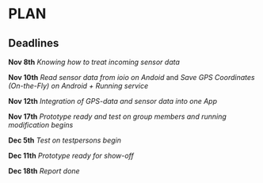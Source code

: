 # PLAN #

## Deadlines ##

**Nov 8th**        _Knowing how to treat incoming sensor data_

**Nov 10th**      _Read sensor data from ioio on Andoid_ and _Save GPS Coordinates (On-the-Fly) on Android + Running service_

**Nov 12th**       _Integration of GPS-data and sensor data into one App_

**Nov 17th**       _Prototype ready and test on group members and running modification begins_

**Dec 5th**         _Test on testpersons begin_

**Dec 11th**       _Prototype ready for show-off_

**Dec 18th**       _Report done_